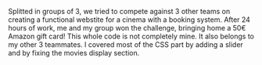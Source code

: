 Splitted in groups of 3, we tried to compete against 3 other teams on creating a functional webstite for a cinema with a booking system. After 24 hours of work, me and my group won the challenge, bringing home a 50€ Amazon gift card! 
This whole code is not completely mine. It also belongs to my other 3 teammates. I covered most of the CSS part by adding a slider and by fixing the movies display section.
